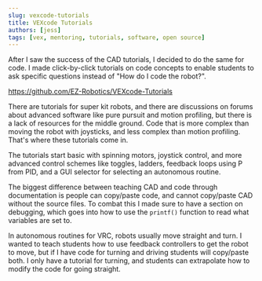 ```yaml
---
slug: vexcode-tutorials
title: VEXcode Tutorials
authors: [jess]
tags: [vex, mentoring, tutorials, software, open source]
---
```


After I saw the success of the CAD tutorials, I decided to do the same for code.  I made click-by-click tutorials on code concepts to enable students to ask specific questions instead of "How do I code the robot?".   

https://github.com/EZ-Robotics/VEXcode-Tutorials

<!--truncate-->

There are tutorials for super kit robots, and there are discussions on forums about advanced software like pure pursuit and motion profiling, but there is a lack of resources for the middle ground.  Code that is more complex than moving the robot with joysticks, and less complex than motion profiling.  That's where these tutorials come in.

The tutorials start basic with spinning motors, joystick control, and more advanced control schemes like toggles, ladders, feedback loops using P from PID, and a GUI selector for selecting an autonomous routine. 

The biggest difference between teaching CAD and code through documentation is people can copy/paste code, and cannot copy/paste CAD without the source files.  To combat this I made sure to have a section on debugging, which goes into how to use the `printf()` function to read what variables are set to.  

In autonomous routines for VRC, robots usually move straight and turn.  I wanted to teach students how to use feedback controllers to get the robot to move, but if I have code for turning and driving students will copy/paste both.  I only have a tutorial for turning, and students can extrapolate how to modify the code for going straight.

